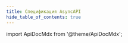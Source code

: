 ```yaml
---
title: Спецификация AsyncAPI
hide_table_of_contents: true
---
```


import ApiDocMdx from '@theme/ApiDocMdx';

<ApiDocMdx id="specification_asyncapi" />